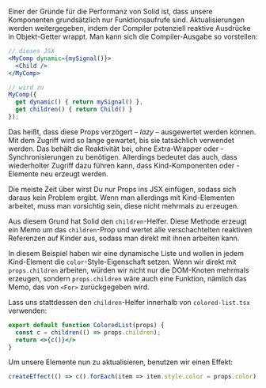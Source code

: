Einer der Gründe für die Performanz von Solid ist, dass unsere Komponenten grundsätzlich nur Funktionsaufrufe sind. Aktualisierungen werden weitergegeben, indem der Compiler potenziell reaktive Ausdrücke in Objekt-Getter wrappt. Man kann sich die Compiler-Ausgabe so vorstellen:

```jsx
// dieses JSX
<MyComp dynamic={mySignal()}>
  <Child />
</MyComp>

// wird zu
MyComp({
  get dynamic() { return mySignal() },
  get children() { return Child() }
});
```
Das heißt, dass diese Props verzögert – _lazy_ – ausgewertet werden können. Mit dem Zugriff wird so lange gewartet, bis sie tatsächlich verwendet werden. Das behält die Reaktivität bei, ohne Extra-Wrapper oder -Synchronisierungen zu benötigen. Allerdings bedeutet das auch, dass wiederholter Zugriff dazu führen kann, dass Kind-Komponenten oder -Elemente neu erzeugt werden.

Die meiste Zeit über wirst Du nur Props ins JSX einfügen, sodass sich daraus kein Problem ergibt. Wenn man allerdings mit Kind-Elementen arbeitet, muss man vorsichtig sein, diese nicht mehrmals zu erzeugen.

Aus diesem Grund hat Solid den `children`-Helfer. Diese Methode erzeugt ein Memo um das `children`-Prop und wertet alle verschachtelten reaktiven Referenzen auf Kinder aus, sodass man direkt mit ihnen arbeiten kann.

In diesem Beispiel haben wir eine dynamische Liste und wollen in jedem Kind-Element die `color`-Style-Eigenschaft setzen. Wenn wir direkt mit `props.children` arbeiten, würden wir nicht nur die DOM-Knoten mehrmals erzeugen, sondern `props.children` wäre auch eine Funktion, nämlich das Memo, das von `<For>` zurückgegeben wird.

Lass uns stattdessen den `children`-Helfer innerhalb von `colored-list.tsx` verwenden:
```jsx
export default function ColoredList(props) {
  const c = children(() => props.children);
  return <>{c()}</>
}
```
Um unsere Elemente nun zu aktualisieren, benutzen wir einen Effekt:
```jsx
createEffect(() => c().forEach(item => item.style.color = props.color));
```

